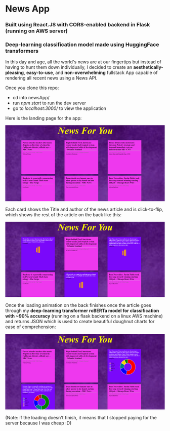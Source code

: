 # News App
### Built using React.JS with CORS-enabled backend in Flask (running on AWS server)
### Deep-learning classification model made using HuggingFace transformers 

In this day and age, all the world's news are at our fingertips but instead of having to hunt them down individually, I decided to create an **aesthetically-pleasing**, **easy-to-use**, and **non-overwhelming** fullstack App capable of rendering all recent news using a News API.

Once you clone this repo:
  - cd into newsApp/
  - run *npm start* to run the dev server
  - go to *localhost:3000/* to view the application

Here is the landing page for the app:

![alt text](https://github.com/mxzahid/newsApp/blob/main/reactNewsAppLP.png?raw=true)

Each card shows the Title and author of the news article and is click-to-flip, which shows the rest of the article on the back like this:

![alt text](https://github.com/mxzahid/newsApp/blob/main/reactNewsClick.png?raw=true)

Once the loading animation on the back finishes once the article goes through my **deep-learning transformer roBERTa model for classification with ~90% accuracy** (running on a flask backend on a linux AWS machine) and returns JSON which is used to create beautiful doughnut charts for ease of comprehension:

![alt text](https://github.com/mxzahid/newsApp/blob/main/reactAppShowViz.png?raw=true)

(Note: if the loading doesn't finish, it means that I stopped paying for the server because I was cheap :D)


